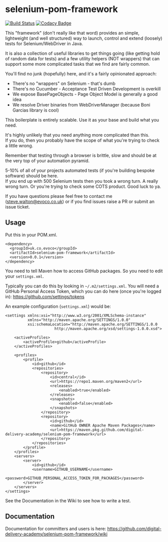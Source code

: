 # selenium-pom-framework

[![Build Status](https://travis-ci.com/digital-delivery-academy/selenium-pom-framework.svg?branch=master)](https://travis-ci.com/digital-delivery-academy/selenium-pom-framework)
[![Codacy Badge](https://api.codacy.com/project/badge/Grade/122f56e1b6284b319b8c23a58ab2c664)](https://www.codacy.com/gh/digital-delivery-academy/selenium-pom-example?utm_source=github.com&amp;utm_medium=referral&amp;utm_content=digital-delivery-academy/selenium-pom-example&amp;utm_campaign=Badge_Grade)

This "framework" (don't really like that word) provides an simple, lightweight (and well structured) way to launch,
control and extend (loosely) tests for Selenium/WebDriver in Java.

It is also a collection of useful libraries to get things going (like getting hold of random data for tests) and a few
utility helpers (NOT wrappers) that can support some more complicated tasks that we find are fairly common.

You'll find no junk (hopefully) here, and it's a fairly opinionated approach:
- There's no "wrappers" on Selenium - that's dumb
- There's no Cucumber - Acceptance Test Driven Development is overkill
- We expose BasePageObjects - Page Object Model is generally a good idea
- We resolve Driver binaries from WebDriverManager (because Boni Garcias library is cool)

This boilerplate is entirely scalable.  Use it as your base and build what you need.

It's highly unlikely that you need anything more complicated than this.  
If you do, then you probably have the scope of what you're trying to check a little wrong.

Remember that testing through a browser is brittle, slow and should be at the very top of your automation pyramid.

5-10% of all of your projects automated tests (if you're building bespoke software) should be here.  
If you end up with 500 Selenium tests
then you took a wrong turn.  A really wrong turn.  Or you're trying to check some COTS product.  Good luck to ya.

If you have questions please feel free to contact me (steve.walton@evoco.co.uk) or if you find issues raise a PR or 
submit an issue ticket.

## Usage

Put this in your POM.xml.

```
<dependency>
  <groupId>uk.co.evoco</groupId>
  <artifactId>selenium-pom-framework</artifactId>
  <version>0.0.1</version>
</dependency>
```

You need to tell Maven how to access GitHub packages.  So you need to edit your `settings.xml`.

Typically you can do this by looking in `~/.m2/settings.xml`.  You will need a GitHub Personal Access Token, which
you can do here (once you're logged in): https://github.com/settings/tokens

An example configuration (`settings.xml`) would be:

```
<settings xmlns:xsi="http://www.w3.org/2001/XMLSchema-instance"
          xmlns="http://maven.apache.org/SETTINGS/1.0.0"
          xsi:schemaLocation="http://maven.apache.org/SETTINGS/1.0.0
                      http://maven.apache.org/xsd/settings-1.0.0.xsd">

    <activeProfiles>
        <activeProfile>github</activeProfile>
    </activeProfiles>

    <profiles>
        <profile>
            <id>github</id>
            <repositories>
                <repository>
                    <id>central</id>
                    <url>https://repo1.maven.org/maven2</url>
                    <releases>
                        <enabled>true</enabled>
                    </releases>
                    <snapshots>
                        <enabled>false</enabled>
                    </snapshots>
                </repository>
                <repository>
                    <id>github</id>
                    <name>GitHub OWNER Apache Maven Packages</name>
                    <url>https://maven.pkg.github.com/digital-delivery-academy/selenium-pom-framework</url>
                </repository>
            </repositories>
        </profile>
    </profiles>
    <servers>
        <server>
            <id>github</id>
            <username>GITHUB_USERNAME</username>
            <password>GITHUB_PERSONAL_ACCESS_TOKEN_FOR_PACKAGES</password>
        </server>
    </servers>
</settings>
```

See the Documentation in the Wiki to see how to write a test.

## Documentation

Documentation for committers and users is here: https://github.com/digital-delivery-academy/selenium-pom-framework/wiki
